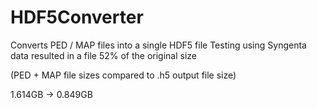 # HDF5Converter
Converts PED / MAP files into a single HDF5 file
Testing using Syngenta data resulted in a file 52% of the original size 

(PED + MAP file sizes compared to .h5 output file size)

1.614GB -> 0.849GB

